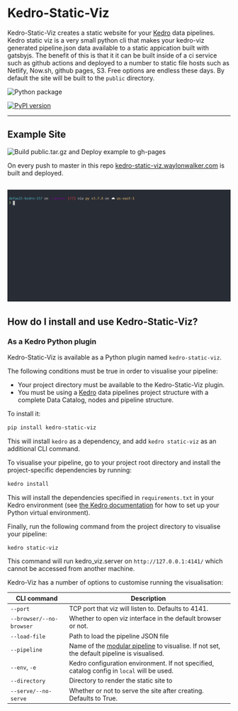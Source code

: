 # Kedro-Static-Viz

Kedro-Static-Viz creates a static website for your [Kedro](https://github.com/quantumblacklabs/kedro) data pipelines.  Kedro static viz is a very small python cli that makes your kedro-viz generated pipeline.json data available to a static appication built with gatsbyjs.  The benefit of this is that it it can be built inside of a ci service such as github actions and deployed to a number to static file hosts such as Netlify, Now.sh, github pages, S3.  Free options are endless these days.  By default the site will be built to the `public` directory.

![Python package](https://github.com/WaylonWalker/kedro-static-viz/workflows/Python%20package/badge.svg?branch=master)

[![PyPI version](https://badge.fury.io/py/kedro-static-viz.svg)](https://badge.fury.io/py/kedro-static-viz)


---

## Example Site

![Build public.tar.gz and Deploy example to gh-pages](https://github.com/WaylonWalker/kedro-static-viz/workflows/Build%20public.tar.gz%20and%20Deploy%20example%20to%20gh-pages/badge.svg?branch=master)


On every push to master in this repo [kedro-static-viz.waylonwalker.com](https://kedro-static-viz.waylonwalker.com/) is built and deployed.

## 

![](./artwork/kedro-static-viz-0-0-1.gif)

## How do I install and use Kedro-Static-Viz?


### As a Kedro Python plugin

Kedro-Static-Viz is available as a Python plugin named `kedro-static-viz`.

The following conditions must be true in order to visualise your pipeline:

- Your project directory must be available to the Kedro-Static-Viz plugin.
- You must be using a [Kedro](https://github.com/quantumblacklabs/kedro) data pipelines project structure with a complete Data Catalog, nodes and pipeline structure.

To install it:

```bash
pip install kedro-static-viz
```

This will install `kedro` as a dependency, and add `kedro static-viz` as an additional CLI command.


To visualise your pipeline, go to your project root directory and install the project-specific dependencies by running:

```bash
kedro install
```

This will install the dependencies specified in `requirements.txt` in your Kedro environment (see [the Kedro documentation](https://kedro.readthedocs.io/en/latest/02_getting_started/01_prerequisites.html#python-virtual-environments) for how to set up your Python virtual environment).

Finally, run the following command from the project directory to visualise your pipeline:

```bash
kedro static-viz
```

This command will run kedro_viz.server on `http://127.0.0.1:4141/` which cannot be accessed from another machine.

Kedro-Viz has a number of options to customise running the visualisation:

| CLI command              | Description                                                                                                                                                                            |
|--------------------------|----------------------------------------------------------------------------------------------------------------------------------------------------------------------------------------|
| `--port`                 | TCP port that viz will listen to. Defaults to 4141.                                                                                                                                    |
| `--browser/--no-browser` | Whether to open viz interface in the default browser or not.                                                                                                                           |
| `--load-file`            | Path to load the pipeline JSON file                                                                                                                                                    |
| `--pipeline`             | Name of the [modular pipeline](https://kedro.readthedocs.io/en/latest/04_user_guide/06_pipelines.html#modular-pipelines) to visualise. If not set, the default pipeline is visualised. |
| `--env`, `-e`            | Kedro configuration environment. If not specified, catalog config in `local` will be used.                                                                                             |
| `--directory`            | Directory to render the static site to                                                                                                                                                 |
| `--serve/--no-serve`     | Whether or not to serve the site after creating. Defaults to True.                                                                                                                     |
